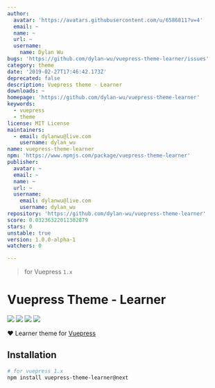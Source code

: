 ```yaml
---
author:
  avatar: 'https://avatars.githubusercontent.com/u/6586811?v=4'
  email: ~
  name: ~
  url: ~
  username:
    name: Dylan Wu
bugs: 'https://github.com/dylan-wu/vuepress-theme-learner/issues'
category: theme
date: '2019-02-27T17:46:42.173Z'
deprecated: false
description: Vuepress theme - Learner
downloads: ~
homepage: 'https://github.com/dylan-wu/vuepress-theme-learner'
keywords:
  - vuepress
  - theme
license: MIT License
maintainers:
  - email: dylanwu@live.com
    username: dylan_wu
name: vuepress-theme-learner
npm: 'https://www.npmjs.com/package/vuepress-theme-learner'
publisher:
  avatar: ~
  email: ~
  name: ~
  url: ~
  username:
    email: dylanwu@live.com
    username: dylan_wu
repository: 'https://github.com/dylan-wu/vuepress-theme-learner'
score: 0.03236322011302879
stars: 0
unstable: true
version: 1.0.0-alpha-1
watchers: 0

---
```


> for Vuepress `1.x`

# Vuepress Theme - Learner

[![](https://img.shields.io/circleci/project/github/dylan-wu/vuepress-theme-learner/master.svg?style=flat)](https://circleci.com/gh/meteorlxy/vuepress-theme-learner)
[![](https://img.shields.io/npm/v/vuepress-theme-learner/latest.svg?style=flat)](https://www.npmjs.com/package/vuepress-theme-learner)
[![](https://img.shields.io/npm/v/vuepress-theme-learner/next.svg?style=flat)](https://www.npmjs.com/package/vuepress-theme-learner)
[![](https://img.shields.io/github/license/dylan-wu/vuepress-theme-learner.svg?style=flat)](./LICENSE)

:heart: Learner theme for [Vuepress](https://vuepress.vuejs.org)

## Installation

```sh
# for vuepress 1.x
npm install vuepress-theme-learner@next
```
